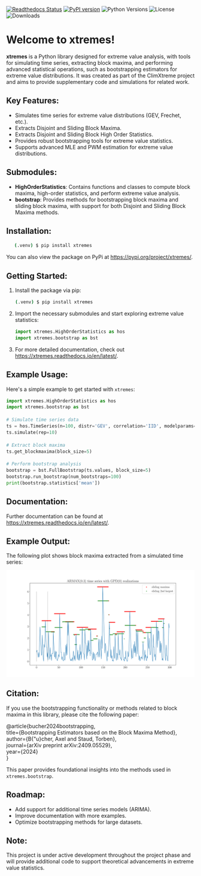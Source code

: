 
[![Readthedocs Status](https://readthedocs.org/projects/xtremes/badge/?version=latest)](https://xtremes.readthedocs.io/en/latest/)
[![PyPI version](https://badge.fury.io/py/xtremes.svg)](https://pypi.org/project/xtremes/)
![Python Versions](https://img.shields.io/pypi/pyversions/xtremes)
![License](https://img.shields.io/pypi/l/xtremes)
![Downloads](https://img.shields.io/pypi/dm/xtremes)

Welcome to xtremes!
===================

**xtremes** is a Python library designed for extreme value analysis, with tools for simulating time series, extracting block maxima, and performing advanced statistical operations, such as bootstrapping estimators for extreme value distributions. It was created as part of the ClimXtreme project and aims to provide supplementary code and simulations for related work.

Key Features:
-------------
- Simulates time series for extreme value distributions (GEV, Frechet, etc.).
- Extracts Disjoint and Sliding Block Maxima.
- Extracts Disjoint and Sliding Block High Order Statistics.
- Provides robust bootstrapping tools for extreme value statistics.
- Supports advanced MLE and PWM estimation for extreme value distributions.

Submodules:
-----------
- **HighOrderStatistics**: Contains functions and classes to compute block maxima, high-order statistics, and perform extreme value analysis.
- **bootstrap**: Provides methods for bootstrapping block maxima and sliding block maxima, with support for both Disjoint and Sliding Block Maxima methods.

Installation:
-------------
```bash
   (.venv) $ pip install xtremes
```

You can also view the package on PyPi at <https://pypi.org/project/xtremes/>.

Getting Started:
----------------
1. Install the package via pip:
   ```bash
   (.venv) $ pip install xtremes
   ```

2. Import the necessary submodules and start exploring extreme value statistics:
   ```python
   import xtremes.HighOrderStatistics as hos
   import xtremes.bootstrap as bst
   ```

3. For more detailed documentation, check out <https://xtremes.readthedocs.io/en/latest/>.

Example Usage:
--------------
Here's a simple example to get started with `xtremes`:

```python
import xtremes.HighOrderStatistics as hos
import xtremes.bootstrap as bst

# Simulate time series data
ts = hos.TimeSeries(n=100, distr='GEV', correlation='IID', modelparams=[0.5])
ts.simulate(rep=10)

# Extract block maxima
ts.get_blockmaxima(block_size=5)

# Perform bootstrap analysis
bootstrap = bst.FullBootstrap(ts.values, block_size=5)
bootstrap.run_bootstrap(num_bootstraps=100)
print(bootstrap.statistics['mean'])
```

Documentation:
--------------
Further documentation can be found at <https://xtremes.readthedocs.io/en/latest/>.

Example Output:
---------------
The following plot shows block maxima extracted from a simulated time series:

![Block TopTwo Plot](images/MaxPicSBM.png)

Citation:
---------
If you use the bootstrapping functionality or methods related to block maxima in this library, please cite the following paper:

@article{bucher2024bootstrapping,  
  title={Bootstrapping Estimators based on the Block Maxima Method},  
  author={B{"u}cher, Axel and Staud, Torben},  
  journal={arXiv preprint arXiv:2409.05529},  
  year={2024}  
}

This paper provides foundational insights into the methods used in `xtremes.bootstrap`.

Roadmap:
--------
- Add support for additional time series models (ARIMA).
- Improve documentation with more examples.
- Optimize bootstrapping methods for large datasets.

Note:
-----
This project is under active development throughout the project phase and will provide additional code to support theoretical advancements in extreme value statistics.

